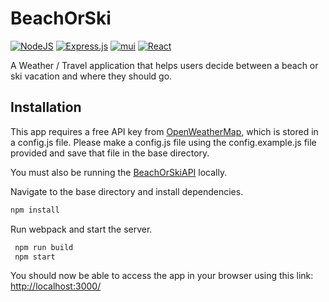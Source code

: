 # BeachOrSki
[![NodeJS](https://img.shields.io/badge/node.js-6DA55F?style=for-the-badge&logo=node.js&logoColor=white)](https://nodejs.org/en/)
[![Express.js](https://img.shields.io/badge/express.js-%23404d59.svg?style=for-the-badge&logo=express&logoColor=%2361DAFB)](https://expressjs.com/)
[![mui](https://img.shields.io/badge/MUI-%230081CB.svg?style=for-the-badge&logo=mui&logoColor=white)](https://mui.com/)
[![React](https://img.shields.io/badge/react-%2320232a.svg?style=for-the-badge&logo=react&logoColor=%2361DAFB)](https://reactjs.org/)

A Weather / Travel application that helps users decide between a beach or ski vacation and where they should go.

## Installation

This app requires a free API key from [OpenWeatherMap](https://openweathermap.org/api), which is stored in a config.js file. Please make a config.js file using the config.example.js file provided and save that file in the base directory.

You must also be running the [BeachOrSkiAPI](https://github.com/taite510/BeachOrSkiAPI) locally.

Navigate to the base directory and install dependencies.

```bash
npm install
```

Run webpack and start the server.

```bash
 npm run build
 npm start
```

You should now be able to access the app in your browser using this link: [http://localhost:3000/](http://localhost:3000/)
